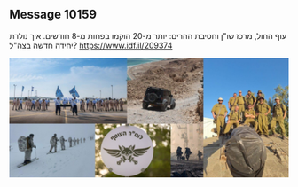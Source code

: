 ## Message 10159

עוף החול, מרכז שו"ן וחטיבת ההרים:
יותר מ-20 הוקמו בפחות מ-8 חודשים. איך נולדת יחידה חדשה בצה"ל?
https://www.idf.il/209374

![Photo](./10159/10159_photo.jpg)
